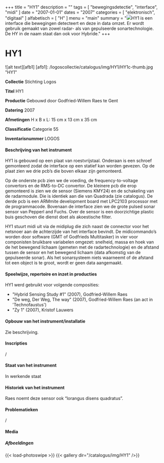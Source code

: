 ﻿+++
title = "HY1"
description = ""
tags = [ "bewegingsdetectie", "interface", "midi"
]
date = "2007-01-01"
dates = "2007"
categories = [
    "elektronisch", "digitaal"
]
alfabetisch = [ "H"
]
menu = "main"
summary = "<a href='/logoscollectie/catalogus/2007/hy1'><img src='/logoscollectie/catalogus/img/HY1/HY1c-thumb.jpg'></a>HY1 is een interface die bewegingen detecteert en deze in data omzet. Er wordt gebruik gemaakt van zowel radar- als van gepulseerde sonartechnologie. De HY in de naam staat dan ook voor Hybride."
+++

# HY1

![alt text][afb1]
[afb1]: /logoscollectie/catalogus/img/HY1/HY1c-thumb.jpg "HY1"

**Collectie**
Stichting Logos

**Titel**
HY1

**Productie**
Gebouwd door Godfried-Willem Raes te Gent

**Datering**
2007

**Afmetingen**
H x B x L: 15 cm x 13 cm x 35 cm

**Classificatie**
Categorie 55

**Inventarisnummer**
LOGOS

#### Beschrijving van het instrument
HY1 is gebouwd op een plaat van roestvrijstaal. Onderaan is een schroef gemonteerd zodat de interface op een statief kan worden gevezen. Op de plaat zien we drie pcb’s die boven elkaar zijn gemonteerd.

Op de onderste pcb zien we de voeding, de frequency-to-voltage convertors en de RMS-to-DC convertor. De kleinere pcb die erop gemonteerd is zien we de sensor (Siemens KMY24) en de schakeling van de radarmodule. Die is identiek aan die van Quadrada (zie catalogus). De derde pcb is een ARMmite development board met LPC2103 processor met de programmacode. Bovenaan de interface zien we de grote pulsed sonar sensor van Pepperl and Fuchs. Over de sensor is een doorzichtige plastic buis geschoven die dienst doet als akoestische filter. 

HY1 stuurt midi uit via de midiplug die zich naast de connector voor het netsnoer aan de achterzijde van het interface bevindt. De midicommando’s worden door software (GMT of Godfrieds Multitasker) in vier voor componisten bruikbare variabelen omgezet: snelheid, massa en hoek van de het bewegend lichaam (gemeten met de radartechnologie) en de afstand tussen de sensor en het bewegend lichaam (data afkomstig van de gepulseerde sonar). Als het sonarsysteem niets waarneemt of de afstand tot een object is te groot, wordt er geen data aangemaakt. 

#### Speelwijze, repertoire en inzet in producties
HY1 werd gebruikt voor volgende composities:
- "Hybrid Sensing Study #1" (2007), Godfried-Willem Raes
- "De weg, Der Weg, The way" (2007), Godfried-Willem Raes (an act in 'Technofaustus')
- "Zy 1" (2007), Kristof Lauwers

#### Opbouw van het instrument/installatie
Zie beschrijving.

#### Inscripties
/

#### Staat van het instrument
In werkende staat

#### Historiek van het instrument
Raes noemt deze sensor ook “lorangus disens quadratus”.

#### Problematieken
/

#### Media
##### Afbeeldingen
{{< load-photoswipe >}}
{{< gallery dir="/catalogus/img/HY1" />}}

